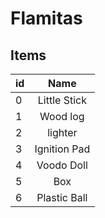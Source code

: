 # Flamitas



## Items
|id | Name| 
|-|:-:|
|0|Little Stick|
|1| Wood log|
|2| lighter|
|3| Ignition Pad|
|4| Voodo Doll|
|5| Box|
|6| Plastic Ball|
